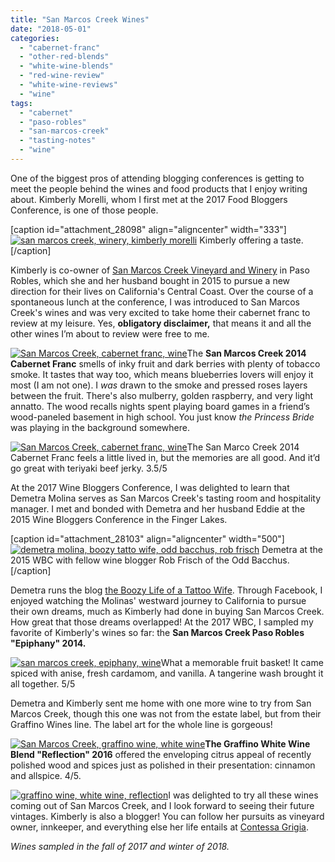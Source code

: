```yaml
---
title: "San Marcos Creek Wines"
date: "2018-05-01"
categories: 
  - "cabernet-franc"
  - "other-red-blends"
  - "white-wine-blends"
  - "red-wine-review"
  - "white-wine-reviews"
  - "wine"
tags: 
  - "cabernet"
  - "paso-robles"
  - "san-marcos-creek"
  - "tasting-notes"
  - "wine"
---
```


One of the biggest pros of attending blogging conferences is getting to meet the people behind the wines and food products that I enjoy writing about. Kimberly Morelli, whom I first met at the 2017 Food Bloggers Conference, is one of those people.

\[caption id="attachment\_28098" align="aligncenter" width="333"\][![san marcos creek, winery, kimberly morelli](http://s3.amazonaws.com/thegourmez-wpmedia/2018/05/2017_WBC_277-333x500.jpg)](http://s3.amazonaws.com/thegourmez-wpmedia/2018/05/2017_WBC_277.jpg) Kimberly offering a taste.\[/caption\]

Kimberly is co-owner of [San Marcos Creek Vineyard and Winery](http://sanmarcoscreek.com/) in Paso Robles, which she and her husband bought in 2015 to pursue a new direction for their lives on California's Central Coast. Over the course of a spontaneous lunch at the conference, I was introduced to San Marcos Creek's wines and was very excited to take home their cabernet franc to review at my leisure. Yes, **obligatory disclaimer,** that means it and all the other wines I’m about to review were free to me.

[![San Marcos Creek, cabernet franc, wine](http://s3.amazonaws.com/thegourmez-wpmedia/2018/05/Food_Bloggers_Con_62-333x500.jpg)](http://s3.amazonaws.com/thegourmez-wpmedia/2018/05/Food_Bloggers_Con_62.jpg)The **San Marcos Creek 2014 Cabernet Franc** smells of inky fruit and dark berries with plenty of tobacco smoke. It tastes that way too, which means blueberries lovers will enjoy it most (I am not one). I _was_ drawn to the smoke and pressed roses layers between the fruit. There's also mulberry, golden raspberry, and very light annatto. The wood recalls nights spent playing board games in a friend’s wood-paneled basement in high school. You just know _the Princess Bride_ was playing in the background somewhere.

[![San Marcos Creek, cabernet franc, wine](http://s3.amazonaws.com/thegourmez-wpmedia/2018/05/San-Marcos-2-2-375x500.jpg)](http://s3.amazonaws.com/thegourmez-wpmedia/2018/05/San-Marcos-2-2.jpg)The San Marco Creek 2014 Cabernet Franc feels a little lived in, but the memories are all good. And it’d go great with teriyaki beef jerky. 3.5/5

At the 2017 Wine Bloggers Conference, I was delighted to learn that Demetra Molina serves as San Marcos Creek's tasting room and hospitality manager. I met and bonded with Demetra and her husband Eddie at the 2015 Wine Bloggers Conference in the Finger Lakes.

\[caption id="attachment\_28103" align="aligncenter" width="500"\][![demetra molina, boozy tatto wife, odd bacchus, rob frisch](http://s3.amazonaws.com/thegourmez-wpmedia/2018/05/2015_WBC_216-500x460.jpg)](http://s3.amazonaws.com/thegourmez-wpmedia/2018/05/2015_WBC_216.jpg) Demetra at the 2015 WBC with fellow wine blogger Rob Frisch of the Odd Bacchus.\[/caption\]

Demetra runs the blog [the Boozy Life of a Tattoo Wife](http://boozylife.com/). Through Facebook, I enjoyed watching the Molinas' westward journey to California to pursue their own dreams, much as Kimberly had done in buying San Marcos Creek. How great that those dreams overlapped! At the 2017 WBC, I sampled my favorite of Kimberly's wines so far: the **San Marcos Creek Paso Robles "Epiphany" 2014.**

[![san marcos creek, epiphany, wine](http://s3.amazonaws.com/thegourmez-wpmedia/2018/05/2017_WBC_276-333x500.jpg)](http://s3.amazonaws.com/thegourmez-wpmedia/2018/05/2017_WBC_276.jpg)What a memorable fruit basket! It came spiced with anise, fresh cardamom, and vanilla. A tangerine wash brought it all together. 5/5

Demetra and Kimberly sent me home with one more wine to try from San Marcos Creek, though this one was not from the estate label, but from their Graffino Wines line. The label art for the whole line is gorgeous!

[![San Marcos Creek, graffino wine, white wine](http://s3.amazonaws.com/thegourmez-wpmedia/2018/05/San-Marcos-3-2-375x500.jpg)](http://s3.amazonaws.com/thegourmez-wpmedia/2018/05/San-Marcos-3-2.jpg)**The Graffino White Wine Blend "Reflection" 2016** offered the enveloping citrus appeal of recently polished wood and spices just as polished in their presentation: cinnamon and allspice. 4/5.

[![graffino wine, white wine, reflection](http://s3.amazonaws.com/thegourmez-wpmedia/2018/05/San-Marcos-4-2-375x500.jpg)](http://s3.amazonaws.com/thegourmez-wpmedia/2018/05/San-Marcos-4-2.jpg)I was delighted to try all these wines coming out of San Marcos Creek, and I look forward to seeing their future vintages. Kimberly is also a blogger! You can follow her pursuits as vineyard owner, innkeeper, and everything else her life entails at [Contessa Grigia](http://contessagrigia.com/).

_Wines sampled in the fall of 2017 and winter of 2018._
